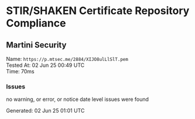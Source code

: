 # STIR/SHAKEN Certificate Repository Compliance

## Martini Security

Name: `https://p.mtsec.me/2884/XIJO8ulLlSlT.pem`\
Tested At: 02 Jun 25 00:49 UTC\
Time: 70ms

### Issues

no warning, or error, or notice date level issues were found

Generated: 02 Jun 25 01:01 UTC